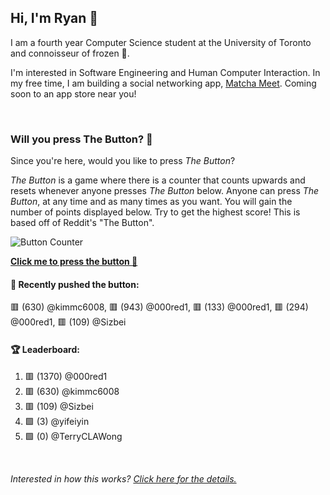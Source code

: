 ## Hi, I'm Ryan 👋

I am a fourth year Computer Science student at the University of Toronto and connoisseur of frozen 🍕.

I'm interested in Software Engineering and Human Computer Interaction. In my free time, I am building a social networking app, [Matcha Meet](https://matchameet.com). Coming soon to an app store near you!

<br>

### Will you press The Button? 🔴

Since you're here, would you like to press *The Button*?

*The Button* is a game where there is a counter that counts upwards and resets whenever anyone presses *The Button* below. Anyone can press *The Button*, at any time and as many times as you want. You will gain the number of points displayed below. Try to get the highest score! This is based off of Reddit's "The Button".

![Button Counter](https://ryan.services/gh-readme-button-test)

**[Click me to press the button 🔴](https://github.com/Raieen/Raieen/issues/new?title=button&body=Press%20%22Submit%20new%20issue%22%20and%20climb%20the%20scoreboards%20%F0%9F%93%88%0A%0A*It%20might%20take%20a%20moment%20for%20the%20GitHub%20Action%20to%20run*)**

#### 📅 Recently pushed the button:

🟥 (630) @kimmc6008, 🟥 (943) @000red1, 🟥 (133) @000red1, 🟥 (294) @000red1, 🟥 (109) @Sizbei

#### 🏆 Leaderboard:

1. 🟥 (1370) @000red1
1. 🟥 (630) @kimmc6008
1. 🟥 (109) @Sizbei
1. 🟩 (3) @yifeiyin
1. 🟩 (0) @TerryCLAWong


<br>

*Interested in how this works? [Click here for the details.](https://ryan.software/readme-github-actions/)*
